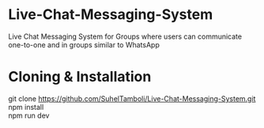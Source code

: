 # Live-Chat-Messaging-System
 Live Chat Messaging System for Groups where users can communicate one-to-one and in groups  similar to WhatsApp

 # Cloning & Installation <br />
 git clone https://github.com/SuhelTamboli/Live-Chat-Messaging-System.git <br />
 npm install <br />
 npm run dev <br />
